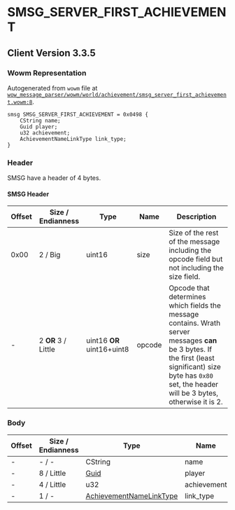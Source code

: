 # SMSG_SERVER_FIRST_ACHIEVEMENT

## Client Version 3.3.5

### Wowm Representation

Autogenerated from `wowm` file at [`wow_message_parser/wowm/world/achievement/smsg_server_first_achievement.wowm:8`](https://github.com/gtker/wow_messages/tree/main/wow_message_parser/wowm/world/achievement/smsg_server_first_achievement.wowm#L8).
```rust,ignore
smsg SMSG_SERVER_FIRST_ACHIEVEMENT = 0x0498 {
    CString name;
    Guid player;
    u32 achievement;
    AchievementNameLinkType link_type;
}
```
### Header

SMSG have a header of 4 bytes.

#### SMSG Header

| Offset | Size / Endianness | Type   | Name   | Description |
| ------ | ----------------- | ------ | ------ | ----------- |
| 0x00   | 2 / Big           | uint16 | size   | Size of the rest of the message including the opcode field but not including the size field.|
| -      | 2 **OR** 3 / Little| uint16 **OR** uint16+uint8 | opcode | Opcode that determines which fields the message contains. Wrath server messages **can** be 3 bytes. If the first (least significant) size byte has `0x80` set, the header will be 3 bytes, otherwise it is 2. |

### Body

| Offset | Size / Endianness | Type | Name | Description | Comment |
| ------ | ----------------- | ---- | ---- | ----------- | ------- |
| - | - / - | CString | name |  |  |
| - | 8 / Little | [Guid](../spec/packed-guid.md) | player |  |  |
| - | 4 / Little | u32 | achievement |  |  |
| - | 1 / - | [AchievementNameLinkType](achievementnamelinktype.md) | link_type |  |  |

